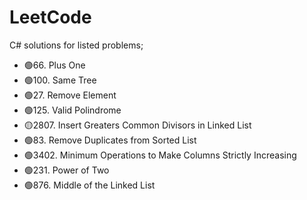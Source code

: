 # LeetCode
C# solutions for listed problems;


- 🟢66. Plus One
- 🟢100. Same Tree
- 🟢27. Remove Element
- 🟢125. Valid Polindrome
- 🟡2807. Insert Greaters Common Divisors in Linked List
- 🟢83. Remove Duplicates from Sorted List
- 🟢3402. Minimum Operations to Make Columns Strictly Increasing
- 🟢231. Power of Two
- 🟢876. Middle of the Linked List
